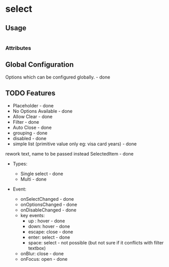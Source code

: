 # select


## Usage

```html

```

### Attributes


## Global Configuration
Options which can be configured globally. - done

## TODO Features
- Placeholder - done
- No Options Available - done
- Allow Clear - done
- Filter - done
- Auto Close - done
- grouping - done
- disabled - done
- simple list (primitive value only eg: visa card years) - done

rework text, name to be passed instead SelectedItem - done

- Types:
    - Single select - done
    - Multi - done

- Event:
    - onSelectChanged - done
    - onOptionsChanged - done
    - onDisableChanged - done
    - key events: 
        - up : hover - done
        - down: hover - done
        - escape: close - done
        - enter: select - done
        - space: select  - not possible (but not sure if it conflicts with filter textbox)
    - onBlur: close - done
    - onFocus: open - done